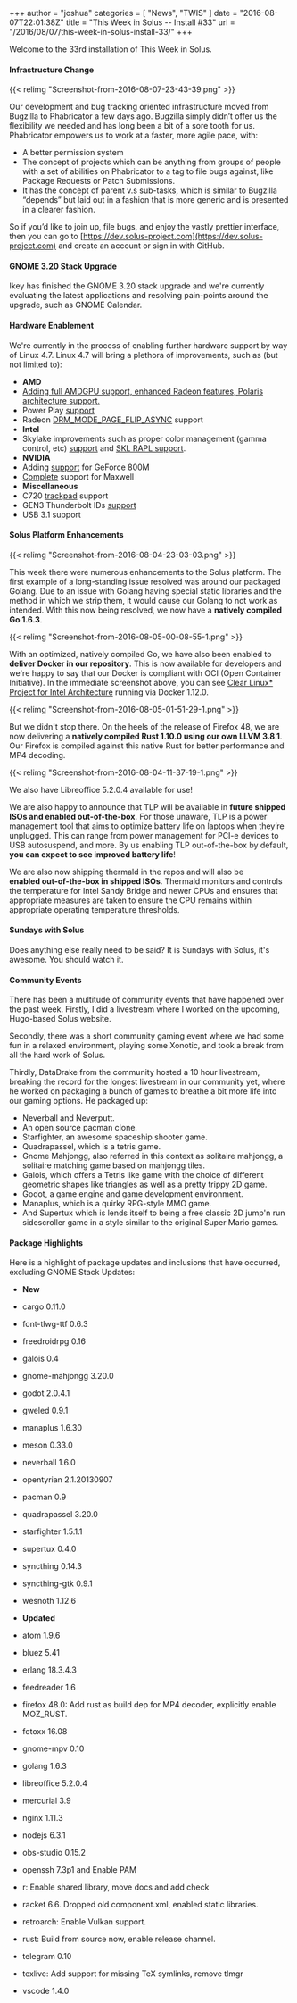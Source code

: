 +++
author = "joshua"
categories = [
"News",
"TWIS"
]
date =  "2016-08-07T22:01:38Z"
title = "This Week in Solus -- Install #33"
url = "/2016/08/07/this-week-in-solus-install-33/"
+++

Welcome to the 33rd installation of This Week in Solus. 

#### Infrastructure Change

{{< relimg "Screenshot-from-2016-08-07-23-43-39.png" >}}

Our development and bug tracking oriented infrastructure moved from Bugzilla to Phabricator a few days ago. Bugzilla simply didn’t offer us the flexibility we needed and has long been a bit of a sore tooth for us. Phabricator empowers us to work at a 
faster, more agile pace, with:

-  A better permission system
-  The concept of projects which can be anything from groups of people with a set of abilities on Phabricator to a tag to file bugs against, like Package Requests or Patch Submissions.
-  It has the concept of parent v.s sub-tasks, which is similar to Bugzilla “depends” but laid out in a fashion that is more generic and is presented in a clearer fashion.

So if you’d like to join up, file bugs, and enjoy the vastly prettier interface, then you can go to [https://dev.solus-project.com](https://dev.solus-project.com) and create an account or sign in with GitHub.

#### GNOME 3.20 Stack Upgrade

Ikey has finished the GNOME 3.20 stack upgrade and we're currently evaluating the latest applications and resolving pain-points around the upgrade, such as GNOME Calendar.

#### Hardware Enablement

We're currently in the process of enabling further hardware support by way of Linux 4.7. Linux 4.7 will bring a plethora of improvements, such as (but not limited to):

-  **AMD** 
  - [Adding full AMDGPU support, enhanced Radeon features, Polaris architecture support.](https://git.kernel.org/cgit/linux/kernel/git/torvalds/linux.git/commit/?id=a64424d722504926f3375bc4887976e3bfe3a01d)
  - Power Play [support](https://lists.freedesktop.org/archives/dri-devel/2015-November/094230.html)
  - Radeon [DRM_MODE_PAGE_FLIP_ASYNC](https://git.kernel.org/cgit/linux/kernel/git/torvalds/linux.git/commit/?id=c63dd758589b1f7e8398841d1f443f06ebfbcefc) support
-  **Intel** 
  - Skylake improvements such as proper color management (gamma control, etc) [support](https://git.kernel.org/cgit/linux/kernel/git/torvalds/linux.git/commit/?id=82cf435b3134a5f892971b721b34e4c5d249363d) and 
 [SKL RAPL support](https://git.kernel.org/cgit/linux/kernel/git/torvalds/linux.git/commit/?id=dcee75b3b7f025cc6765e6c92ba0a4e59a4d25f4).
-  **NVIDIA** 
  - Adding [support](https://git.kernel.org/cgit/linux/kernel/git/torvalds/linux.git/commit/?id=f9e2029443afc550365864abf760419371cc3bc1) for GeForce 800M
  - [Complete](https://git.kernel.org/cgit/linux/kernel/git/torvalds/linux.git/commit/?id=7d12388a1f4243c2f13e0f84b251b1a4a92f79a3) support for Maxwell
-  **Miscellaneous** 
  - C720 [trackpad](https://git.kernel.org/cgit/linux/kernel/git/torvalds/linux.git/commit/?id=9bd9a90b013c647ed88ed4fa69b664b770924cf0) support
  - GEN3 Thunderbolt IDs [support](https://git.kernel.org/cgit/linux/kernel/git/torvalds/linux.git/commit/?id=1d111406c6d91f4d7f6cc69a43e59546e8010aae)
  - USB 3.1 support

#### Solus Platform Enhancements

{{< relimg "Screenshot-from-2016-08-04-23-03-03.png" >}}

This week there were numerous enhancements to the Solus platform. The first example of a long-standing issue resolved was around our packaged Golang. Due to an issue with Golang having special static libraries and the method in which we strip them, 
it would cause our Golang to not work as intended. With this now being resolved, we now have a **natively compiled Go 1.6.3**.

{{< relimg "Screenshot-from-2016-08-05-00-08-55-1.png" >}}

With an optimized, natively compiled Go, we have also been enabled to **deliver Docker in our repository**. This is now available for developers and we're happy to say that our Docker is compliant with OCI (Open Container Initiative). In 
the immediate screenshot above, you can see [Clear Linux* Project for Intel Architecture](https://clearlinux.org) running via Docker 1.12.0.

{{< relimg "Screenshot-from-2016-08-05-01-51-29-1.png" >}}

But we didn't stop there. On the heels of the release of Firefox 48, we are now delivering a **natively compiled Rust 1.10.0 using our own LLVM 3.8.1**. Our Firefox is compiled against this native Rust for better performance and MP4 decoding.

{{< relimg "Screenshot-from-2016-08-04-11-37-19-1.png" >}}

We also have Libreoffice 5.2.0.4 available for use!

We are also happy to announce that TLP will be available in **future shipped ISOs and enabled out-of-the-box**. For those unaware, TLP is a power management tool that aims to optimize battery life on laptops when 
they’re unplugged. This can range from power management for PCI-e devices to USB autosuspend, and more. By us enabling TLP out-of-the-box by default, **you can expect to see improved battery life**!

We are also now shipping thermald in the repos and will also be **enabled out-of-the-box in shipped ISOs**. Thermald monitors and controls the temperature for Intel Sandy Bridge and newer CPUs and ensures that appropriate measures 
are taken to ensure the CPU remains within appropriate operating temperature thresholds.

#### Sundays with Solus

Does anything else really need to be said? It is Sundays with Solus, it's awesome. You should watch it.

#### Community Events

There has been a multitude of community events that have happened over the past week. Firstly, I did a livestream where I worked on the upcoming, Hugo-based Solus website.

Secondly, there was a short community gaming event where we had some fun in a relaxed environment, playing some Xonotic, and took a break from all the hard work of Solus.

Thirdly, DataDrake from the community hosted a 10 hour livestream, breaking the record for the longest livestream in our community yet, where he worked on packaging a bunch of games to breathe a bit more life into our gaming 
options. He packaged up:

- Neverball and Neverputt.
- An open source pacman clone.
- Starfighter, an awesome spaceship shooter game.
- Quadrapassel, which is a tetris game.
- Gnome Mahjongg, also referred in this context as solitaire mahjongg, a solitaire matching game based on mahjongg tiles.
- Galois, which offers a Tetris like game with the choice of different geometric shapes like triangles as well as a pretty trippy 2D game.
- Godot, a game engine and game development environment.
- Manaplus, which is a quirky RPG-style MMO game.
- And Supertux which is lends itself to being a free classic 2D jump'n run sidescroller game in a style similar to the original Super Mario games.

#### Package Highlights

Here is a highlight of package updates and inclusions that have occurred, excluding GNOME Stack Updates:

-  **New** 
  - cargo 0.11.0
  - font-tlwg-ttf 0.6.3
  - freedroidrpg 0.16
  - galois 0.4
  - gnome-mahjongg 3.20.0
  - godot 2.0.4.1
  - gweled 0.9.1
  - manaplus 1.6.30
  - meson 0.33.0
  - neverball 1.6.0
  - opentyrian 2.1.20130907
  - pacman 0.9
  - quadrapassel 3.20.0
  - starfighter 1.5.1.1
  - supertux 0.4.0
  - syncthing 0.14.3
  - syncthing-gtk 0.9.1
  - wesnoth 1.12.6

-  **Updated** 
  - atom 1.9.6
  - bluez 5.41
  - erlang 18.3.4.3
  - feedreader 1.6
  - firefox 48.0: Add rust as build dep for MP4 decoder, explicitly enable MOZ_RUST.
  - fotoxx 16.08
  - gnome-mpv 0.10
  - golang 1.6.3
  - libreoffice 5.2.0.4
  - mercurial 3.9
  - nginx 1.11.3
  - nodejs 6.3.1
  - obs-studio 0.15.2
  - openssh 7.3p1 and Enable PAM
  - r: Enable shared library, move docs and add check
  - racket 6.6. Dropped old component.xml, enabled static libraries.
  - retroarch: Enable Vulkan support.
  - rust: Build from source now, enable release channel.
  - telegram 0.10
  - texlive: Add support for missing TeX symlinks, remove tlmgr
  - vscode 1.4.0
